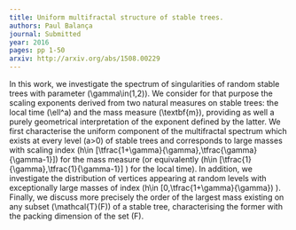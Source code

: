```yaml
---
title: Uniform multifractal structure of stable trees.
authors: Paul Balança
journal: Submitted
year: 2016
pages: pp 1-50
arxiv: http://arxiv.org/abs/1508.00229
---
```


In this work, we investigate the spectrum of singularities of random stable trees with parameter \(\gamma\in(1,2)\). We consider for that purpose the scaling exponents derived from two natural measures on stable trees: the local time \(\ell^a\) and the mass measure \(\textbf{m}\), providing as well a purely geometrical interpretation of the exponent defined by the latter.
We first characterise the uniform component of the multifractal spectrum which exists at every level \(a>0\) of stable trees and corresponds to large masses with scaling index \(h\in [\tfrac{1+\gamma}{\gamma},\tfrac{\gamma}{\gamma-1}]\) for the mass measure (or equivalently \(h\in [\tfrac{1}{\gamma},\tfrac{1}{\gamma-1}] \) for the local time). In addition, we investigate the distribution of vertices appearing at random levels with exceptionally large masses of index \(h\in [0,\tfrac{1+\gamma}{\gamma}) \). Finally, we discuss more precisely the order of the largest mass existing on any subset \(\mathcal{T}(F)\) of a stable tree, characterising the former with the packing dimension of the set \(F\).
